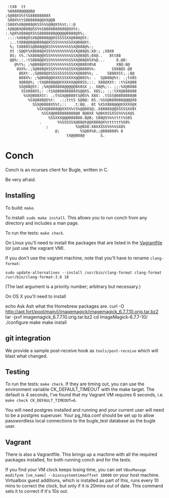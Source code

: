 
     :tX8  tt
     %88888@@@@8@
    ;S@88XS%t%S88888888X
     S88X%ttS888888@@XX@@8
    :S88X%X8@888@XSS%%S@8@XS%%t;::@
    .t@8@8X@888@SS%%S8888888888@XX%t;
    :.%@X%X888@XS%S8888888@@@@@8888@X%;.
     ::::%X88@XSX8@8888@@XSSSSSXX@888@St:
      ;..tX88@@8@@888@@XSSS%%%%SSXX@88@Xt.
      %; tX888SS@888@@XSS%%%%%%%SSX@888@%:;
      Xt :S@@t%X8888@XSS%%%%%%%%%SXX@88@S:X8:; ;X8X8
      8S; t%.:%X888@@XSS%%%%%%%%%SSX@88@S;8X@..   8tt88
      @@%:.:.:tS888@@XSS%%%%%%%%SSXX@88@XSX%@...     8.@8:
        @%t%; ;%@888@XSSS%%%%%%%SSXX@888X8%8         X8@:8@
         8XX%:.;S@888@XSSS%%%%%SSSXX@8888%%:       SX88@S @8
          88Xt:.;S@888@XSSSSSSSSSSXX@888%%; .    S888XSt;.;8@
          888X%: ;%@888@@XXXSSSXXXX@@88S%: .  S@888@%t: .;tX8S
          X@88@%; :tX@888@@@XXXXXX@@88SS;::. X88@XXt: :t%SX@88
          SX@88@St: ;%X@888888@@@@@8X8SX ;. X8@%;:. ;;:%X@8888
           SSX888XS;: :tSX@88888888XS@@XS. X8S;; :;:tXX@888888
            %SX@888XSt: .;t%SX@@888tS@8S% X8X: .tSSS@8888888@8
              %SX@888@S%t:  .:;tttS S@8@: 8S.:%SX@888888@@@@X8
                SSX@8888XS%t;::   .t:8@.. 8t %XSX888@@@XXXXX@X
                  %SXX@8888@@XXS%%tS%@@88S@;.X8888X@@XSSSSXX8t
                    %SSX@@888888888@8 8@8XX %@8XXSSXSS%%%SX@S
                       %SSXXX@@@888888.8@8; S88@S%%%tttt%S8S
                   .       %%SSSSSX@88@t@@X888@X%tttttt%X8%
                      ;            %S@8X8:X8XXXSS%%%%SX8S
                          @;         %S@8X%8;;@888888% 8
                               tX@@888@       S.

# Conch

Conch is an ncurses client for Bugle, written in C.

Be very afraid.

## Installing

To build: `make`.

To install: `sudo make install`. This allows you to run conch from any directory and includes a man page.

To run the tests: `make check`.

On Linux you'll need to install the packages that are listed in the [Vagrantfile](/Vagrantfile)
(or just use the vagrant VM).

If you don't use the vagrant machine, note that you'll have to rename `clang-format`:

    sudo update-alternatives --install /usr/bin/clang-format clang-format /usr/bin/clang-format-3.6 10

(The last argument is a priority number; arbitrary but necessary.)

On OS X you'll need to install

  echo Ask Ash what the Homebrew packages are.
  curl -O http://apt.fort/pool/main/i/imagemagick/imagemagick_6.7.7.10.orig.tar.bz2
  tar -jxvf imagemagick_6.7.7.10.orig.tar.bz2
  cd ImageMagick-6.7.7-10/
  ./configure
  make
  make install

## git integration

We provide a sample post-receive hook as `tools/post-receive` which
will blast what changed.

## Testing

To run the tests: `make check`. If they are timing out, you can use the
environment variable CK_DEFAULT_TIMEOUT with the make target. The default is 4
seconds, I've found that my Vagrant VM requires 6 seconds, i.e. `make check
CK_DEFAULT_TIMEOUT=6`.

You will need postgres installed and running and your current user will need to be a
postgres superuser. Your pg\_hba.conf should be set up to allow passwordless local
connections to the bugle\_test database as the bugle user.

## Vagrant

There is also a Vagrantfile. This brings up a machine with all the required
packages installed, for both running conch and for the tests.

If you find your VM clock keeps losing time, you can set
`VBoxManage modifyvm [vm_name] --biossystemtimeoffset 10000` on your host
machine. Virtualbox guest additions, which is installed as part of this,
runs every 10 mins to correct the clock, but only if it is 20mins out of date.
This command sets it to correct if it's 10s out.
